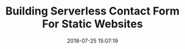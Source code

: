 ---
layout: post
title:  "Building Serverless Contact Form For Static Websites"
date:   2018-07-25 15:07:19
categories: [tutorial]
comments: true
---